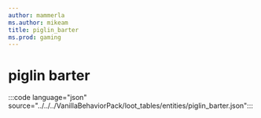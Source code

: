 ```yaml
---
author: mammerla
ms.author: mikeam
title: piglin_barter
ms.prod: gaming
---
```


# piglin barter 

:::code language="json" source="../../../VanillaBehaviorPack/loot_tables/entities/piglin_barter.json":::